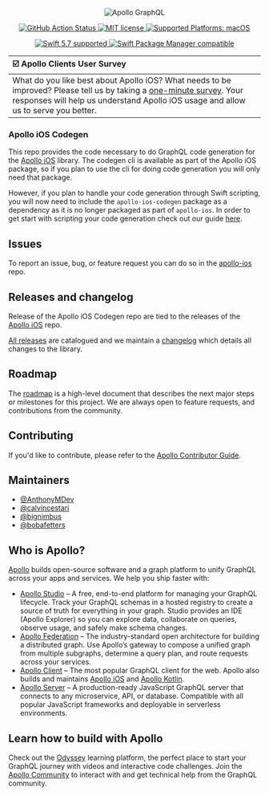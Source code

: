 <p align="center">
  <img src="https://user-images.githubusercontent.com/146856/124335690-fc7ecd80-db4f-11eb-93fa-dcf4469bb07b.png" alt="Apollo GraphQL"/>
</p>

<p align="center">
  <a href="https://github.com/apollographql/apollo-ios-dev/actions/workflows/ci-tests.yml">
    <img src="https://github.com/apollographql/apollo-ios-dev/actions/workflows/ci-tests.yml/badge.svg?branch=main" alt="GitHub Action Status">
  </a>
  <a href="https://raw.githubusercontent.com/apollographql/apollo-ios/main/LICENSE">
    <img src="https://img.shields.io/badge/license-MIT-lightgrey.svg?maxAge=2592000" alt="MIT license">
  </a>
  <a href="Platforms">
    <img src="https://img.shields.io/badge/platforms-macOS-333333.svg" alt="Supported Platforms: macOS" />
  </a>
</p>

<p align="center">
  <a href="https://github.com/apple/swift">
    <img src="https://img.shields.io/badge/Swift-5.7-orange.svg" alt="Swift 5.7 supported">
  </a>
  <a href="https://swift.org/package-manager/">
    <img src="https://img.shields.io/badge/Swift_Package_Manager-compatible-orange?style=flat-square" alt="Swift Package Manager compatible">
  </a>
</p>

| ☑️  Apollo Clients User Survey |
| :----- |
| What do you like best about Apollo iOS? What needs to be improved? Please tell us by taking a [one-minute survey](https://docs.google.com/forms/d/e/1FAIpQLSczNDXfJne3ZUOXjk9Ursm9JYvhTh1_nFTDfdq3XBAFWCzplQ/viewform?usp=pp_url&entry.1170701325=Apollo+iOS&entry.204965213=Readme). Your responses will help us understand Apollo iOS usage and allow us to serve you better. |

### Apollo iOS Codegen

This repo provides the code necessary to do GraphQL code generation for the [Apollo iOS](https://github.com/apollographql/apollo-ios) library. The codegen cli is available as part of the Apollo iOS package, so if you plan to use the cli for doing code generation you will only need that package.

However, if you plan to handle your code generation through Swift scripting, you will now need to include the `apollo-ios-codegen` package as a dependency as it is no longer packaged as part of `apollo-ios`. In order to get start with scripting your code generation check out our guide [here](https://www.apollographql.com/docs/ios/code-generation/run-codegen-in-swift-code).

## Issues

To report an issue, bug, or feature request you can do so in the [apollo-ios](https://github.com/apollographql/apollo-ios/issues) repo.

## Releases and changelog

Release of the Apollo iOS Codegen repo are tied to the releases of the [Apollo iOS](https://github.com/apollographql/apollo-ios) repo.

[All releases](https://github.com/apollographql/apollo-ios/releases) are catalogued and we maintain a [changelog](https://github.com/apollographql/apollo-ios/blob/main/CHANGELOG.md) which details all changes to the library.

## Roadmap

The [roadmap](https://github.com/apollographql/apollo-ios/blob/main/ROADMAP.md) is a high-level document that describes the next major steps or milestones for this project. We are always open to feature requests, and contributions from the community.

## Contributing

If you'd like to contribute, please refer to the [Apollo Contributor Guide](https://github.com/apollographql/apollo-ios-dev/blob/main/CONTRIBUTING.md).

## Maintainers

- [@AnthonyMDev](https://github.com/AnthonyMDev)
- [@calvincestari](https://github.com/calvincestari)
- [@bignimbus](https://github.com/bignimbus)
- [@bobafetters](https://github.com/bobafetters)

## Who is Apollo?

[Apollo](https://apollographql.com/) builds open-source software and a graph platform to unify GraphQL across your apps and services. We help you ship faster with:

- [Apollo Studio](https://www.apollographql.com/studio/develop/) – A free, end-to-end platform for managing your GraphQL lifecycle. Track your GraphQL schemas in a hosted registry to create a source of truth for everything in your graph. Studio provides an IDE (Apollo Explorer) so you can explore data, collaborate on queries, observe usage, and safely make schema changes.
- [Apollo Federation](https://www.apollographql.com/apollo-federation) – The industry-standard open architecture for building a distributed graph. Use Apollo’s gateway to compose a unified graph from multiple subgraphs, determine a query plan, and route requests across your services.
- [Apollo Client](https://www.apollographql.com/apollo-client/) – The most popular GraphQL client for the web. Apollo also builds and maintains [Apollo iOS](https://github.com/apollographql/apollo-ios) and [Apollo Kotlin](https://github.com/apollographql/apollo-kotlin).
- [Apollo Server](https://www.apollographql.com/docs/apollo-server/) – A production-ready JavaScript GraphQL server that connects to any microservice, API, or database. Compatible with all popular JavaScript frameworks and deployable in serverless environments.

## Learn how to build with Apollo

Check out the [Odyssey](https://odyssey.apollographql.com/) learning platform, the perfect place to start your GraphQL journey with videos and interactive code challenges. Join the [Apollo Community](https://community.apollographql.com/) to interact with and get technical help from the GraphQL community.
